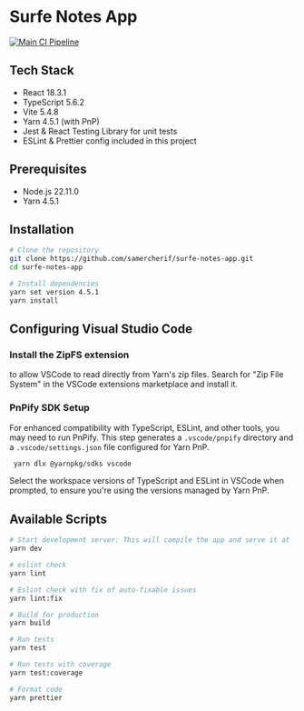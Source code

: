 # Surfe Notes App

[![Main CI Pipeline](https://github.com/samercherif/surfe-notes-app/actions/workflows/main.yml/badge.svg)](https://github.com/samercherif/surfe-notes-app/actions/workflows/main.yml)

## Tech Stack

- React 18.3.1
- TypeScript 5.6.2
- Vite 5.4.8
- Yarn 4.5.1 (with PnP)
- Jest & React Testing Library for unit tests
- ESLint & Prettier config included in this project

## Prerequisites

- Node.js 22.11.0
- Yarn 4.5.1

## Installation

```bash
# Clone the repository
git clone https://github.com/samercherif/surfe-notes-app.git
cd surfe-notes-app

# Install dependencies
yarn set version 4.5.1
yarn install
```

## Configuring Visual Studio Code

### Install the ZipFS extension
to allow VSCode to read directly from Yarn's zip files. Search for "Zip File System" in the VSCode extensions marketplace and install it.

### PnPify SDK Setup
For enhanced compatibility with TypeScript, ESLint, and other tools, you may need to run PnPify. This step generates a `.vscode/pnpify` directory and a `.vscode/settings.json` file configured for Yarn PnP.
  ```bash
   yarn dlx @yarnpkg/sdks vscode
   ```
Select the workspace versions of TypeScript and ESLint in VSCode when prompted, to ensure you're using the versions managed by Yarn PnP.

## Available Scripts

```bash
# Start development server: This will compile the app and serve it at `http://localhost:3000`. The project is now running and will be automatically accessed from the web browser.
yarn dev

# eslint check
yarn lint

# Eslint check with fix of auto-fixable issues
yarn lint:fix

# Build for production
yarn build

# Run tests
yarn test

# Run tests with coverage
yarn test:coverage

# Format code
yarn prettier
```
